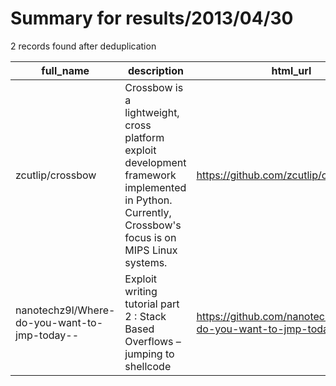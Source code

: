 
# Summary for results/2013/04/30
    
2 records found after deduplication

| full_name | description | html_url | matched_list | matched_count | pushed_at | size | stargazers_count | language | forks_count | vul_ids |
|----------------------------------------------|------------------------------------------------------------------------------------------------------------------------------------------------------|-----------------------------------------------------------------|--------------------------|-----------------|---------------------------|--------|--------------------|------------|---------------|-----------|
| zcutlip/crossbow | Crossbow is a lightweight, cross platform exploit development framework implemented in Python. Currently, Crossbow's focus is on MIPS Linux systems. | https://github.com/zcutlip/crossbow | ['exploit'] | 1 | 2013-04-30 13:50:53+00:00 | 195 | 31 | Python | 5 | [] |
| nanotechz9l/Where-do-you-want-to-jmp-today-- | Exploit writing tutorial part 2 : Stack Based Overflows – jumping to shellcode | https://github.com/nanotechz9l/Where-do-you-want-to-jmp-today-- | ['exploit', 'shellcode'] | 2 | 2013-04-30 05:55:50+00:00 | 112 | 0 | Ruby | 2 | [] |
